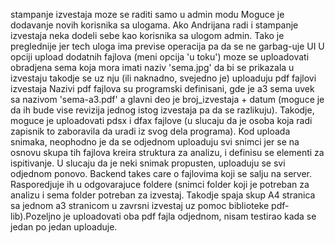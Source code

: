 stampanje izvestaja moze se raditi samo u admin modu
Moguce je dodavanje novih korisnika sa ulogama. Ako Andrijana radi i stampanje izvestaja
neka dodeli sebe kao korisnika sa ulogom admin. Tako je preglednije jer tech uloga
ima previse operacija pa da se ne garbag-uje UI
U opciji upload dodatnih fajlova (meni opcija 'u toku') moze se uploadovati obradjena sema
koja mora imati naziv 'sema.jpg' da bi se prikazala u izvestaju
takodje se uz nju (ili naknadno, svejedno je) uploaduju pdf fajlovi izvestaja
Nazivi pdf fajlova su programski definisani, gde je a3 sema uvek sa nazivom 'sema-a3.pdf'
a glavni deo je broj_izvestaja + datum (moguce je da ih bude vise revizija jednog istog izvestaja pa da se
razlikuju).
Takodje, moguce je uploadovati pdsx i dfax fajlove (u slucaju da je osoba koja radi zapisnik to zaboravila da uradi
iz svog dela programa). Kod uploada snimaka, neophodno je da se odjednom uploaduju svi snimci
jer se na osnovu skupa tih fajlova kreira struktura za analizu, i definisu se elementi za ispitivanje.
U slucaju da je neki snimak propusten, uploaduju se svi odjednom ponovo.
Backend takes care o fajlovima koji se salju na server. Rasporedjuje ih u odgovarajuce foldere (snimci folder koji je potreban za analizu i sema folder potreban za izvestaj. Takodje spaja skup A4 stranica sa jednom a3 stranicom u zavrsni izvestaj uz pomoc biblioteke pdf-lib).Pozeljno je uploadovati oba pdf fajla odjednom, nisam testirao kada se jedan po jedan
uploaduje.
